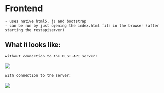 # Frontend

```
- uses native html5, js and bootstrap
- can be run by just opening the index.html file in the browser (after starting the restapiserver)
```

## What it looks like:

`without connection to the REST-API server:`
<br><br>
<kbd>
<img src="https://cdn.discordapp.com/attachments/638844015084568597/745721858246312036/unknown.png">
</kbd>
<br><br>
`with connection to the server:`
<br><br>
<kbd>
<img src="https://cdn.discordapp.com/attachments/638844015084568597/745721985815937114/unknown.png">
</kbd>
